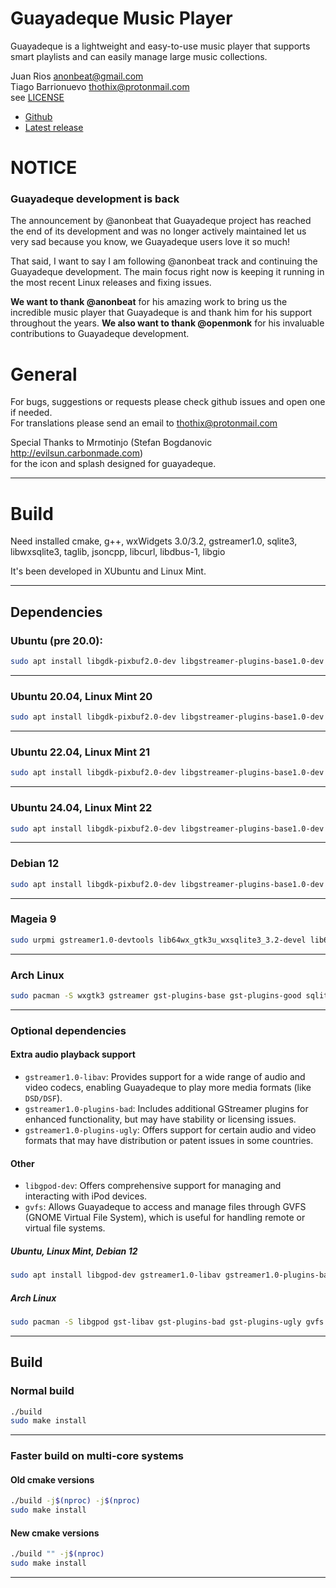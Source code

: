 # Guayadeque Music Player

Guayadeque is a lightweight and easy-to-use music player that supports
smart playlists and can easily manage large music collections.

Juan Rios anonbeat@gmail.com  
Tiago Barrionuevo thothix@protonmail.com  
see [LICENSE](LICENSE)

- [Github](https://github.com/thothix/guayadeque)
- [Latest release](https://github.com/thothix/guayadeque/releases/latest)

# NOTICE

### Guayadeque development is back

The announcement by @anonbeat that Guayadeque project has reached the end of its development and
was no longer actively maintained let us very sad because you know, we Guayadeque users love it so much!

That said, I want to say I am following @anonbeat track and continuing the Guayadeque development.
The main focus right now is keeping it running in the most recent Linux releases and fixing issues.

**We want to thank @anonbeat** for his amazing work to bring us the incredible music player that Guayadeque is and
thank him for his support throughout the years. **We also want to thank @openmonk** for his invaluable
contributions to Guayadeque development.

# General

For bugs, suggestions or requests please check github issues and open one if needed.  
For translations please send an email to thothix@protonmail.com

Special Thanks to Mrmotinjo (Stefan Bogdanovic http://evilsun.carbonmade.com)  
for the icon and splash designed for guayadeque.

---

# Build

Need installed cmake, g++, wxWidgets 3.0/3.2, gstreamer1.0, sqlite3, libwxsqlite3, taglib, jsoncpp, libcurl, libdbus-1, libgio

It's been developed in XUbuntu and Linux Mint.

---

## Dependencies

### Ubuntu (pre 20.0):

```bash
sudo apt install libgdk-pixbuf2.0-dev libgstreamer-plugins-base1.0-dev libgstreamer1.0-dev libwxsqlite3-3.0-dev libwxbase3.0-dev libtag-extras-dev libcurl4-gnutls-dev libdbus-1-dev libjsoncpp-dev cmake g++ binutils
```

---

### Ubuntu 20.04, Linux Mint 20

```bash
sudo apt install libgdk-pixbuf2.0-dev libgstreamer-plugins-base1.0-dev libgstreamer1.0-dev libwxsqlite3-3.0-dev libwxbase3.0-dev libtag1-dev libtag-extras-dev libcurl4-gnutls-dev libdbus-1-dev libjsoncpp-dev cmake g++ binutils
```

---

### Ubuntu 22.04, Linux Mint 21

```bash
sudo apt install libgdk-pixbuf2.0-dev libgstreamer-plugins-base1.0-dev libgstreamer1.0-dev libwxsqlite3-3.0-dev libwxbase3.0-dev libtag1-dev libtag-extras-dev libcurl4-gnutls-dev libdbus-1-dev libjsoncpp-dev gettext cmake g++ binutils
```

---

### Ubuntu 24.04, Linux Mint 22

```bash
sudo apt install libgdk-pixbuf2.0-dev libgstreamer-plugins-base1.0-dev libgstreamer1.0-dev libwxsqlite3-3.2-dev libtag1-dev libcurl4-gnutls-dev libdbus-1-dev libjsoncpp-dev gettext cmake g++ binutils
```

---

### Debian 12

```bash
sudo apt install libgdk-pixbuf2.0-dev libgstreamer-plugins-base1.0-dev libgstreamer1.0-dev libwxsqlite3-3.2-dev libtag1-dev libcurl4-gnutls-dev libdbus-1-dev libjsoncpp-dev cmake
```

---

### Mageia 9

```bash
sudo urpmi gstreamer1.0-devtools lib64wx_gtk3u_wxsqlite3_3.2-devel lib64taglib-devel lib64sqlite3-devel lib64curl-devel lib64dbus-devel lib64gio2.0_0 lib64jsoncpp-devel cmake binutils
```

---

### Arch Linux

```bash
sudo pacman -S wxgtk3 gstreamer gst-plugins-base gst-plugins-good sqlite wxsqlite3 taglib curl dbus gdk-pixbuf2 jsoncpp cmake
```

---

### Optional dependencies

#### Extra audio playback support

- `gstreamer1.0-libav`: Provides support for a wide range of audio and video codecs, enabling Guayadeque to play more media formats (like `DSD/DSF`).
- `gstreamer1.0-plugins-bad`: Includes additional GStreamer plugins for enhanced functionality, but may have stability or licensing issues.
- `gstreamer1.0-plugins-ugly`: Offers support for certain audio and video formats that may have distribution or patent issues in some countries.

#### Other

- `libgpod-dev`: Offers comprehensive support for managing and interacting with iPod devices.
- `gvfs`: Allows Guayadeque to access and manage files through GVFS (GNOME Virtual File System), which is useful for handling remote or virtual file systems.

##### Ubuntu, Linux Mint, Debian 12

```bash
sudo apt install libgpod-dev gstreamer1.0-libav gstreamer1.0-plugins-bad gstreamer1.0-plugins-ugly
```

##### Arch Linux

```bash
sudo pacman -S libgpod gst-libav gst-plugins-bad gst-plugins-ugly gvfs
```

---

## Build

### Normal build

```bash
./build
sudo make install
```

---

### Faster build on multi-core systems

#### Old cmake versions

```bash
./build -j$(nproc) -j$(nproc)
sudo make install
```

#### New cmake versions

```bash
./build "" -j$(nproc)
sudo make install
```

---
